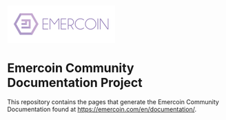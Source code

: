 ![Emercoin Logo](/images/Logo_2017_250x86(purple).png)

# Emercoin Community Documentation Project

This repository contains the pages that generate the Emercoin Community Documentation found at <https://emercoin.com/en/documentation/>.

<!--
## Community additions are welcome!

If you want to add to the Emercoin Documentation, please keep in mind the following:

* Documentation is written using [Markdown](https://guides.github.com/features/mastering-markdown/) syntax. 
* File and folder structure should be compatible with [daux.io](https://dauxio.github.io/), which is used to generate the pages (e.g. see <https://dauxio.github.io> which is generated from [this](https://github.com/dauxio/daux.io/blob/master/docs>) repository).
* When your Pull-Request is accepted on GitHub, the pages at <https://docs.emercoin.com> will be automatically updated to reflect the changes made.
* If errors prevent the pages being generated (e.g. a link to a missing file), they can be discovered at <https://docs.emercoin.com/log.txt>
-->
